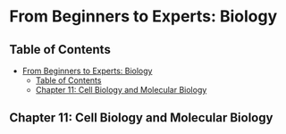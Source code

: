 # From Beginners to Experts: Biology
## Table of Contents
- [From Beginners to Experts: Biology](#from-beginners-to-experts-biology)
  - [Table of Contents](#table-of-contents)
  - [Chapter 11: Cell Biology and Molecular Biology](#chapter-11-cell-biology-and-molecular-biology)

## Chapter 11: Cell Biology and Molecular Biology
